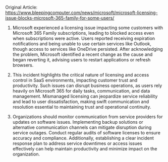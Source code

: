 Original Article: https://www.bleepingcomputer.com/news/microsoft/microsoft-licensing-issue-blocks-microsoft-365-family-for-some-users/

1) Microsoft experienced a licensing issue impacting some customers with Microsoft 365 Family subscriptions, leading to blocked access even when subscriptions were active. Users reported receiving expiration notifications and being unable to use certain services like Outlook, though access to services like OneDrive persisted. After acknowledging the problem, Microsoft identified a recent change as the cause and began reverting it, advising users to restart applications or refresh browsers.

2) This incident highlights the critical nature of licensing and access control in SaaS environments, impacting customer trust and productivity. Such issues can disrupt business operations, as users rely heavily on Microsoft 365 for daily tasks, communication, and data management. Mismanaged licensing can jeopardize service reliability and lead to user dissatisfaction, making swift communication and resolution essential to maintaining trust and operational continuity.

3) Organizations should monitor communication from service providers for updates on software issues. Implementing backup solutions or alternative communication channels can mitigate disruption during service outages. Conduct regular audits of software licenses to ensure accuracy and compliance. Additionally, establishing a clear incident response plan to address service downtimes or access issues effectively can help maintain productivity and minimize impact on the organization.